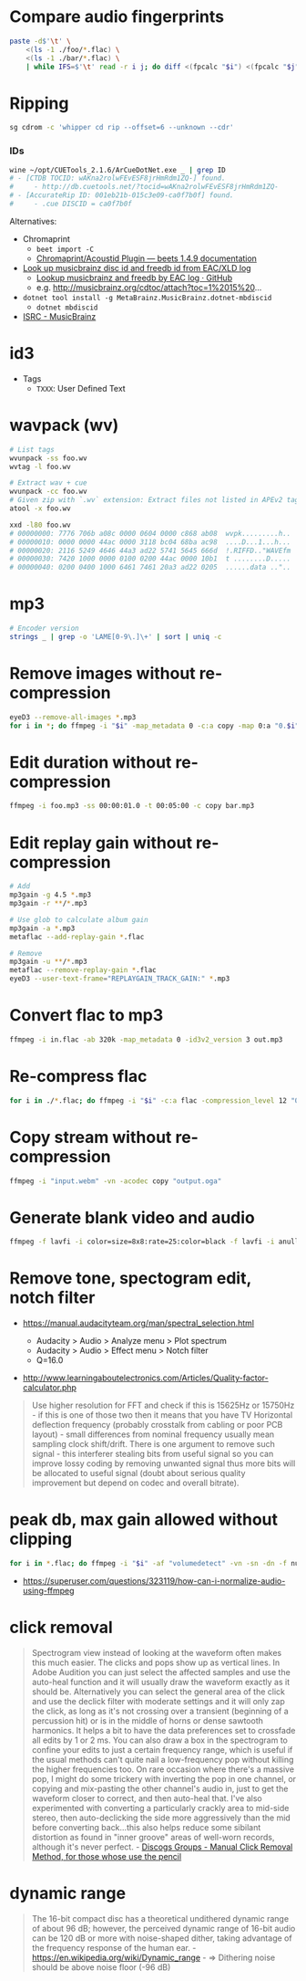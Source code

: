 # Compare audio fingerprints

```bash
paste -d$'\t' \
    <(ls -1 ./foo/*.flac) \
    <(ls -1 ./bar/*.flac) \
    | while IFS=$'\t' read -r i j; do diff <(fpcalc "$i") <(fpcalc "$j"); done
```

# Ripping

```bash
sg cdrom -c 'whipper cd rip --offset=6 --unknown --cdr'
```

### IDs

```bash
wine ~/opt/CUETools_2.1.6/ArCueDotNet.exe _ | grep ID
# - [CTDB TOCID: wAKna2rolwFEvESF8jrHmRdm1ZQ-] found.
#     - http://db.cuetools.net/?tocid=wAKna2rolwFEvESF8jrHmRdm1ZQ-
# - [AccurateRip ID: 001eb21b-015c3e09-ca0f7b0f] found.
#     - .cue DISCID = ca0f7b0f
```

Alternatives: 

- Chromaprint 
    - `beet import -C`
    - [Chromaprint/Acoustid Plugin &mdash; beets 1\.4\.9 documentation](https://beets.readthedocs.io/en/stable/plugins/chroma.html)
- [Look up musicbrainz disc id and freedb id from EAC/XLD log](http://eac-log-lookup.blogspot.com/)
    - [Lookup musicbrainz and freedb by EAC log · GitHub](https://gist.github.com/kolen/766668)
    - e.g. http://musicbrainz.org/cdtoc/attach?toc=1%2015%20...
- `dotnet tool install -g MetaBrainz.MusicBrainz.dotnet-mbdiscid`
    - `dotnet mbdiscid`
- [ISRC \- MusicBrainz](https://musicbrainz.org/doc/ISRC)

# id3

- Tags
    - `TXXX`: User Defined Text

# wavpack (wv)

```bash
# List tags
wvunpack -ss foo.wv
wvtag -l foo.wv

# Extract wav + cue
wvunpack -cc foo.wv
# Given zip with `.wv` extension: Extract files not listed in APEv2 tags
atool -x foo.wv

xxd -l80 foo.wv
# 00000000: 7776 706b a08c 0000 0604 0000 c868 ab08  wvpk.........h..
# 00000010: 0000 0000 44ac 0000 3118 bc04 68ba ac98  ....D...1...h...
# 00000020: 2116 5249 4646 44a3 ad22 5741 5645 666d  !.RIFFD.."WAVEfm
# 00000030: 7420 1000 0000 0100 0200 44ac 0000 10b1  t ........D.....
# 00000040: 0200 0400 1000 6461 7461 20a3 ad22 0205  ......data .."..
```

# mp3

```bash
# Encoder version
strings _ | grep -o 'LAME[0-9\.]\+' | sort | uniq -c
```

# Remove images without re-compression

```bash
eyeD3 --remove-all-images *.mp3
for i in *; do ffmpeg -i "$i" -map_metadata 0 -c:a copy -map 0:a "0.$i" && mv "0.$i" "$i"; done
```

# Edit duration without re-compression

```bash
ffmpeg -i foo.mp3 -ss 00:00:01.0 -t 00:05:00 -c copy bar.mp3
```

# Edit replay gain without re-compression

```bash
# Add
mp3gain -g 4.5 *.mp3
mp3gain -r **/*.mp3

# Use glob to calculate album gain
mp3gain -a *.mp3
metaflac --add-replay-gain *.flac

# Remove
mp3gain -u **/*.mp3
metaflac --remove-replay-gain *.flac
eyeD3 --user-text-frame="REPLAYGAIN_TRACK_GAIN:" *.mp3
```

# Convert flac to mp3

```bash
ffmpeg -i in.flac -ab 320k -map_metadata 0 -id3v2_version 3 out.mp3
```

# Re-compress flac

```bash
for i in ./*.flac; do ffmpeg -i "$i" -c:a flac -compression_level 12 "0.$i" && mv "0.$i" "$i"; done
```

# Copy stream without re-compression

```bash
ffmpeg -i "input.webm" -vn -acodec copy "output.oga"
```

# Generate blank video and audio

```bash
ffmpeg -f lavfi -i color=size=8x8:rate=25:color=black -f lavfi -i anullsrc=channel_layout=mono:sample_rate=8000 -t $((60 * 60 * 4)) output.mp4
```

# Remove tone, spectogram edit, notch filter

- https://manual.audacityteam.org/man/spectral_selection.html
    - Audacity > Audio > Analyze menu > Plot spectrum
    - Audacity > Audio > Effect menu > Notch filter
    - Q=16.0

- http://www.learningaboutelectronics.com/Articles/Quality-factor-calculator.php

> Use higher resolution for FFT and check if this is 15625Hz or 15750Hz - if this is one of those two then it means that you have TV Horizontal deflection frequency (probably crosstalk from cabling or poor PCB layout) - small differences from nominal frequency usually mean sampling clock shift/drift.
> There is one argument to remove such signal - this interferer stealing bits from useful signal so you can improve lossy coding by removing unwanted signal thus more bits will be allocated to useful signal (doubt about serious quality improvement but depend on codec and overall bitrate).

# peak db, max gain allowed without clipping

```bash
for i in *.flac; do ffmpeg -i "$i" -af "volumedetect" -vn -sn -dn -f null /dev/null; done 2>&1 | grep -o 'max_volume.*'
```

- https://superuser.com/questions/323119/how-can-i-normalize-audio-using-ffmpeg

# click removal

> Spectrogram view instead of looking at the waveform often makes this much easier. The clicks and pops show up as vertical lines.
> In Adobe Audition you can just select the affected samples and use the auto-heal function and it will usually draw the waveform exactly as it should be. Alternatively you can select the general area of the click and use the declick filter with moderate settings and it will only zap the click, as long as it's not crossing over a transient (beginning of a percussion hit) or is in the middle of horns or dense sawtooth harmonics.
> It helps a bit to have the data preferences set to crossfade all edits by 1 or 2 ms. You can also draw a box in the spectrogram to confine your edits to just a certain frequency range, which is useful if the usual methods can't quite nail a low-frequency pop without killing the higher frequencies too.
> On rare occasion where there's a massive pop, I might do some trickery with inverting the pop in one channel, or copying and mix-pasting the other channel's audio in, just to get the waveform closer to correct, and then auto-heal that. I've also experimented with converting a particularly crackly area to mid-side stereo, then auto-declicking the side more aggressively than the mid before converting back...this also helps reduce some sibilant distortion as found in "inner groove" areas of well-worn records, although it's never perfect.
    - [Discogs Groups - Manual Click Removal Method, for those whose use the pencil](https://www.discogs.com/group/thread/725367#7201568)

# dynamic range

> The 16-bit compact disc has a theoretical undithered dynamic range of about 96 dB; however, the perceived dynamic range of 16-bit audio can be 120 dB or more with noise-shaped dither, taking advantage of the frequency response of the human ear.
    - https://en.wikipedia.org/wiki/Dynamic_range
    - => Dithering noise should be above noise floor (-96 dB)
